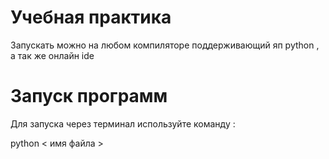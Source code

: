 # Учебная практика
Запускать можно на любом компиляторе поддерживающий яп python , а так же онлайн ide

# Запуск программ
Для запуска через терминал используйте команду :

python < имя файла >
